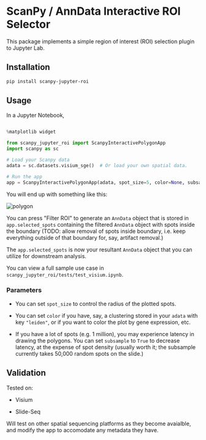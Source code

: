 # ScanPy / AnnData Interactive ROI Selector

This package implements a simple region of interest (ROI) selection plugin to Jupyter Lab.

## Installation

```bash
pip install scanpy-jupyter-roi
```

## Usage

In a Jupyter Notebook, 

```python

%matplotlib widget

from scanpy_jupyter_roi import ScanpyInteractivePolygonApp
import scanpy as sc

# Load your Scanpy data
adata = sc.datasets.visium_sge()  # Or load your own spatial data.

# Run the app
app = ScanpyInteractivePolygonApp(adata, spot_size=5, color=None, subsample=False)
```

You will end up with something like this:

![polygon](figures/polygon.png)

You can press "Filter ROI" to generate an `AnnData` object that is stored in `app.selected_spots` containing the filtered `AnnData` object with spots inside the boundary (TODO: allow removal of spots inside boundary, i.e. keep everything outside of that boundary for, say, artifact removal.)

The `app.selected_spots` is now your resultant `AnnData` object that you can utilize for downstream analysis.

You can view a full sample use case in `scanpy_jupyter_roi/tests/test_visium.ipynb`.

### Parameters

* You can set `spot_size` to control the radius of the plotted spots.

* You can set `color` if you have, say, a clustering stored in your `adata` with
key `"leiden"`, or if you want to color the plot by gene expression, etc.

* If you have a lot of spots (e.g. 1 million), you may experience latency in 
drawing the polygons. You can set `subsample` to `True` to decrease latency, 
at the expense of spot density (usually worth it; the subsample currently
takes 50,000 random spots on the slide.)

## Validation

Tested on:

* Visium

* Slide-Seq

Will test on other spatial sequencing platforms as they become avaialble,
and modify the app to accomodate any metadata they have.
